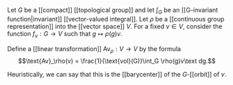 Let $G$ be a [[compact]] [[topological group]] and let $\int_G$ be an [[G-invariant function|invariant]] [[vector-valued integral]]. Let $\rho$ be a [[continuous group representation]] into the [[vector space]] $V$. For a fixed $v\in V$, consider the function $f_v:G\to V$ such that $g\mapsto \rho(g)v$. 

Define a [[linear transformation]] $\text{Av}_\rho:V\to V$ by the formula $$\text{Av}_\rho(v) = \frac{1}{\text{vol}(G)}\int_G
\rho(g)v\text dg.$$ 

Heuristically, we can say that this is the [[barycenter]] of the $G$-[[orbit]] of $v$. 